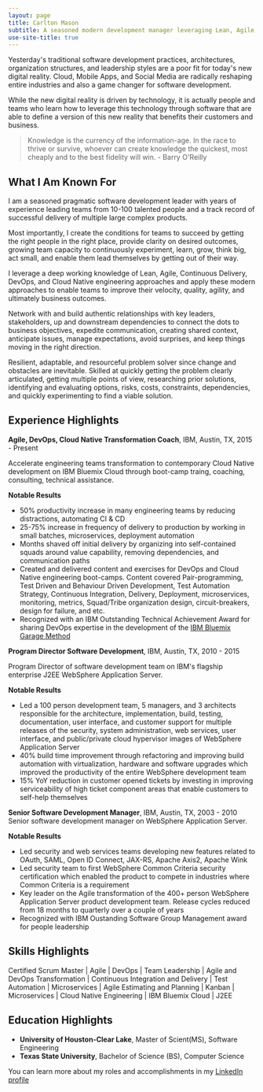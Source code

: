 ```yaml
---
layout: page
title: Carlton Mason
subtitle: A seasoned modern development manager leveraging Lean, Agile, DevOps, and Cloud Native engineering to improve velocity,quality, agility, and ultimately business outcomes
use-site-title: true
---
```


Yesterday's traditional software development practices, architectures, organization structures, and leadership styles are a poor fit for today's new digital reality. Cloud, Mobile Apps, and Social Media are radically reshaping entire industries and also a game changer for software development.

While the new digital reality is driven by technology, it is actually people and teams who learn how to leverage this technology through software that are able to define a version of this new reality that benefits their customers and business.

> Knowledge is the currency of the information-age. In the race to thrive or survive, whoever can create knowledge the quickest, most cheaply and to the best fidelity will win.  - Barry O'Reilly


## What I Am Known For

I am a seasoned pragmatic software development leader with years of experience leading teams from 10-100 talented people and a track record of successful delivery of multiple large complex products.

Most importantly, I create the conditions for teams to succeed by getting the right people in the right place, provide clarity on desired outcomes, growing team capacity to continuously experiment, learn, grow, think big, act small, and enable them lead themselves by getting out of their way.

I leverage a deep working knowledge of Lean, Agile, Continuous Delivery, DevOps, and Cloud Native engineering approaches and apply these modern approaches to enable teams to improve their velocity, quality, agility, and ultimately business outcomes.

Network with and build authentic relationships with key leaders, stakeholders, up and downstream dependencies to connect the dots to business objectives, expedite communication, creating shared context, anticipate issues, manage expectations, avoid surprises, and keep things moving in the right direction.

Resilient, adaptable, and resourceful problem solver since change and obstacles are inevitable. Skilled at quickly getting the problem clearly articulated, getting multiple points of view, researching prior solutions, identifying and evaluating options, risks, costs, constraints, dependencies, and quickly experimenting to find a viable solution.

## Experience Highlights

**Agile, DevOps, Cloud Native Transformation Coach**, IBM, Austin, TX, 2015 - Present

Accelerate engineering teams transformation to contemporary Cloud Native development on IBM Bluemix Cloud through boot-camp traing, coaching, consulting, technical assistance.

**Notable Results**
- 50% productivity increase in many engineering teams by reducing distractions, automating CI & CD
- 25-75% increase in frequency of delivery to production by working in small batches, microservices, deployment automation
- Months shaved off initial delivery by organizing into self-contained squads around value capability, removing dependencies, and communication paths
- Created and delivered content and exercises for DevOps and Cloud Native engineering boot-camps.  Content covered Pair-programming, Test Driven and Behaviour Driven Development, Test Automation Strategy, Continuous Integration, Delivery, Deployment, microservices, monitoring, metrics, Squad/Tribe organization design, circuit-breakers, design for failure, and etc.
- Recognized with an IBM Outstanding Technical Achievement Award for sharing DevOps expertise in the development of the [IBM Bluemix Garage Method](https://www.ibm.com/devops/method/) 

**Program Director Software Development**, IBM, Austin, TX, 2010 - 2015

Program Director of software development team on IBM's flagship enterprise J2EE WebSphere Application Server.  

**Notable Results**
- Led a 100 person development team, 5 managers, and 3 architects responsible for the architecture, implementation, build, testing, documentation, user interface, and customer support for multiple releases of the security, system administration, web services, user interface, and public/private cloud hypervisor images of WebSphere Application Server
- 40% build time improvement through refactoring and improving build automation with virtualization, hardware and software upgrades which improved the productivity of the entire WebSphere development team
- 15% YoY reduction in customer  opened tickets by investing in improving serviceability of high ticket component areas that enable customers to self-help themselves

**Senior Software Development Manager**, IBM, Austin, TX, 2003 - 2010
Senior software development manager on WebSphere Application Server.

**Notable Results**
- Led security and web services teams developing new features related to OAuth, SAML, Open ID Connect, JAX-RS, Apache Axis2, Apache Wink
- Led security team to first WebSphere Common Criteria security certification which enabled the product to compete in industries where Common Criteria is a requirement
- Key leader on the Agile transformation of the 400+ person WebSphere Application Server product development team.  Release cycles reduced from 18 months to quarterly over a couple of years
- Recognized with IBM Oustanding Software Group Management award for people leadership

## Skills Highlights
Certified Scrum Master | Agile | DevOps | Team Leadership | Agile and DevOps Transformation | Continuous Integration and Delivery | Test Automation | Microservices | Agile Estimating and Planning | Kanban | Microservices | Cloud Native Engineering | IBM Bluemix Cloud | J2EE


## Education Highlights
- **University of Houston-Clear Lake**, Master of Scient(MS), Software Engineering
- **Texas State University**, Bachelor of Science (BS), Computer Science

You can learn more about my roles and accomplishments in my [LinkedIn profile](https://www.linkedin.com/in/carltonmason/)

